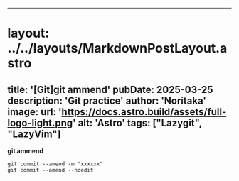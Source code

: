 
---
# layout: ../../layouts/MarkdownPostLayout.astro
title: '[Git]git ammend'
pubDate: 2025-03-25
description: 'Git practice'
author: 'Noritaka'
image:
    url: 'https://docs.astro.build/assets/full-logo-light.png'
    alt: 'Astro'
tags: ["Lazygit", "LazyVim"]
---



**git ammend**
```
git commit --amend -m "xxxxxx"
git commit --amend --noedit

```
